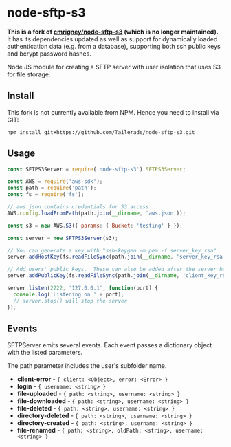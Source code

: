 # node-sftp-s3

**This is a fork of [cmrigney/node-sftp-s3](https://github.com/cmrigney/node-sftp-s3) (which is no longer maintained).**  
It has its dependencies updated as well as support for dynamically loaded authentication data (e.g. from a database),
supporting both ssh public keys and bcrypt password hashes.

Node JS module for creating a SFTP server with user isolation that uses S3 for file storage.

## Install

This fork is not currently available from NPM. Hence you need to install via GIT:

`npm install git+https://github.com/Tailerade/node-sftp-s3.git`

## Usage

```js
const SFTPS3Server = require('node-sftp-s3').SFTPS3Server;

const AWS = require('aws-sdk');
const path = require('path');
const fs = require('fs');

// aws.json contains credentials for S3 access
AWS.config.loadFromPath(path.join(__dirname, 'aws.json'));

const s3 = new AWS.S3({ params: { Bucket: 'testing' } });

const server = new SFTPS3Server(s3);

// You can generate a key with "ssh-keygen -m pem -f server_key_rsa"
server.addHostKey(fs.readFileSync(path.join(__dirname, 'server_key_rsa')));

// Add users' public keys.  These can also be added after the server has already started
server.addPublicKey(fs.readFileSync(path.join(__dirname, 'client_key_rsa.pub')), 'baruser' /* , 'myapp' (optional path prefix) */);

server.listen(2222, '127.0.0.1', function(port) {
  console.log('Listening on ' + port);
  // server.stop() will stop the server
});
```

## Events

SFTPServer emits several events. Each event passes a dictionary object with the listed parameters.

The path parameter includes the user's subfolder name.

- **client-error** - `{ client: <Object>, error: <Error> }`
- **login** - `{ username: <string> }`
- **file-uploaded** - `{ path: <string>, username: <string> }`
- **file-downloaded** - `{ path: <string>, username: <string> }`
- **file-deleted** - `{ path: <string>, username: <string> }`
- **directory-deleted** - `{ path: <string>, username: <string> }`
- **directory-created** - `{ path: <string>, username: <string> }`
- **file-renamed** - `{ path: <string>, oldPath: <string>, username: <string> }`
